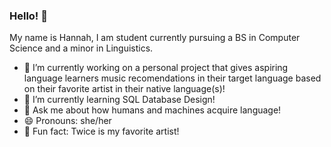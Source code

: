 ### Hello! 👋

My name is Hannah, I am student currently pursuing a BS in Computer Science and a minor in Linguistics. 
- 🔭 I’m currently working on a personal project that gives aspiring language learners music
recomendations in their target language based on their favorite artist in their native language(s)!
- 🌱 I’m currently learning SQL Database Design!
- 💬 Ask me about how humans and machines acquire language! 
- 😄 Pronouns: she/her
- 🍭 Fun fact: Twice is my favorite artist!
